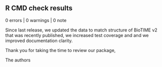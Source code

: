 ## R CMD check results

0 errors | 0 warnings | 0 note

Since last release, we updated the data to match structure of BioTIME v2 that was recently published, we increased test coverage and and we improved documentation clarity.

Thank you for taking the time to review our package,

The authors
